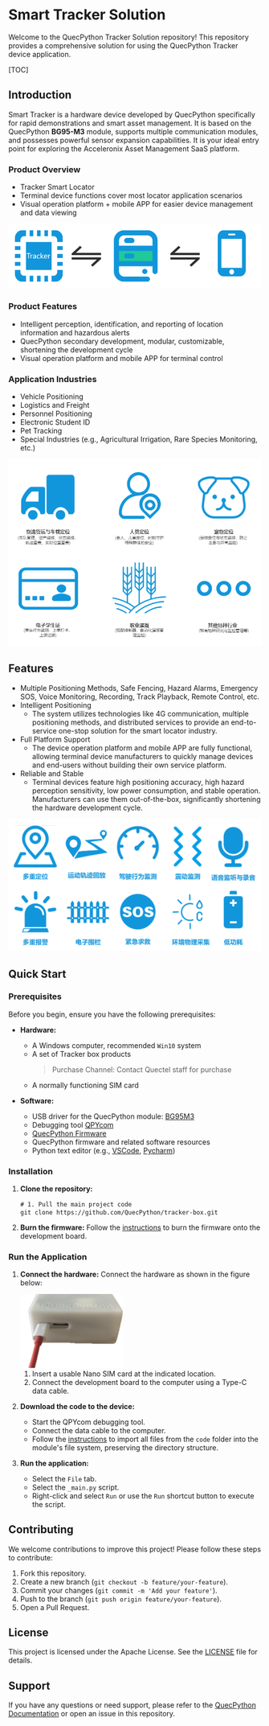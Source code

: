 # Smart Tracker Solution

Welcome to the QuecPython Tracker Solution repository! This repository provides a comprehensive solution for using the QuecPython Tracker device application.

[TOC]

## Introduction

Smart Tracker is a hardware device developed by QuecPython specifically for rapid demonstrations and smart asset management. It is based on the QuecPython **BG95-M3** module, supports multiple communication modules, and possesses powerful sensor expansion capabilities. It is your ideal entry point for exploring the Acceleronix Asset Management SaaS platform.

### Product Overview

- Tracker Smart Locator
- Terminal device functions cover most locator application scenarios
- Visual operation platform + mobile APP for easier device management and data viewing

<img src="./media/tracker_process.png" style="zoom:100%;" />

### Product Features

- Intelligent perception, identification, and reporting of location information and hazardous alerts
- QuecPython secondary development, modular, customizable, shortening the development cycle
- Visual operation platform and mobile APP for terminal control

### Application Industries

- Vehicle Positioning
- Logistics and Freight
- Personnel Positioning
- Electronic Student ID
- Pet Tracking
- Special Industries (e.g., Agricultural Irrigation, Rare Species Monitoring, etc.)

<img src="./media/tracker_application.png" style="zoom:100%;" />

## Features

- Multiple Positioning Methods, Safe Fencing, Hazard Alarms, Emergency SOS, Voice Monitoring, Recording, Track Playback, Remote Control, etc.
- Intelligent Positioning
  - The system utilizes technologies like 4G communication, multiple positioning methods, and distributed services to provide an end-to-service one-stop solution for the smart locator industry.
- Full Platform Support
  - The device operation platform and mobile APP are fully functional, allowing terminal device manufacturers to quickly manage devices and end-users without building their own service platform.
- Reliable and Stable
  - Terminal devices feature high positioning accuracy, high hazard perception sensitivity, low power consumption, and stable operation. Manufacturers can use them out-of-the-box, significantly shortening the hardware development cycle.

<img src="./media/tracker_funcion.png" style="zoom:100%;" />

## Quick Start

### Prerequisites

Before you begin, ensure you have the following prerequisites:

- **Hardware:**
  - A Windows computer, recommended `Win10` system
  - A set of Tracker box products
    > Purchase Channel: Contact Quectel staff for purchase
  - A normally functioning SIM card

- **Software:**
  - USB driver for the QuecPython module: [BG95M3](https://developer.quectel.com/wp-content/uploads/2024/09/Quectel_Windows_USB_DriverQ_NDIS_V2.7.14.zip)
  - Debugging tool [QPYcom](https://images.quectel.com/python/2022/12/QPYcom_V3.6.0.zip)
  - [QuecPython Firmware](https://developer.quectel.com/wp-content/uploads/2024/09/QPY_OCPU_V0003_BG95M3_FW.zip)
  - QuecPython firmware and related software resources
  - Python text editor (e.g., [VSCode](https://code.visualstudio.com/), [Pycharm](https://www.jetbrains.com/pycharm/download/))

### Installation

1. **Clone the repository:**

   ```
   # 1. Pull the main project code
   git clone https://github.com/QuecPython/tracker-box.git
   ```

2. **Burn the firmware:** Follow the [instructions](https://python.quectel.com/doc/Application_guide/zh/dev-tools/QPYcom/qpycom-dw.html#download-firmware) to burn the firmware onto the development board.

### Run the Application

1. **Connect the hardware:** Connect the hardware as shown in the figure below:

   <img src="./media/usb-c_sim.jpg" style="zoom:20%;" />

   1. Insert a usable Nano SIM card at the indicated location.
   2. Connect the development board to the computer using a Type-C data cable.

2. **Download the code to the device:**

   - Start the QPYcom debugging tool.
   - Connect the data cable to the computer.
   - Follow the [instructions](https://python.quectel.com/doc/Application_guide/zh/dev-tools/QPYcom/qpycom-dw.html#download-scripts) to import all files from the `code` folder into the module's file system, preserving the directory structure.

3. **Run the application:**

   - Select the `File` tab.
   - Select the `_main.py` script.
   - Right-click and select `Run` or use the `Run` shortcut button to execute the script.

## Contributing

We welcome contributions to improve this project! Please follow these steps to contribute:

1. Fork this repository.
2. Create a new branch (`git checkout -b feature/your-feature`).
3. Commit your changes (`git commit -m 'Add your feature'`).
4. Push to the branch (`git push origin feature/your-feature`).
5. Open a Pull Request.

## License

This project is licensed under the Apache License. See the [LICENSE](https://github.com/QuecPython/solution-tracker/blob/master/LICENSE) file for details.

## Support

If you have any questions or need support, please refer to the [QuecPython Documentation](https://python.quectel.com/doc) or open an issue in this repository.